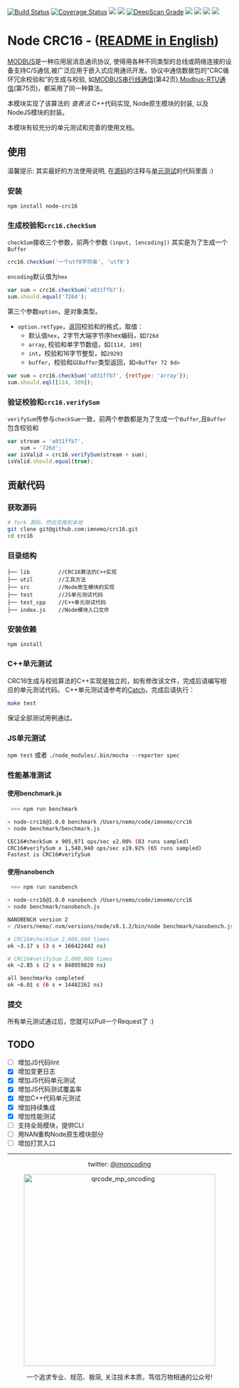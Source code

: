 [![Build Status](https://travis-ci.org/imnemo/crc16.svg?branch=master)](https://travis-ci.org/imnemo/crc16)
[![Coverage Status](https://coveralls.io/repos/github/imnemo/crc16/badge.svg?branch=master)](https://coveralls.io/github/imnemo/crc16?branch=master)
<a href="https://www.npmjs.com/package/node-crc16" alt="NPM latest version"><img src="https://img.shields.io/npm/v/node-crc16.svg"></a>
<a href="https://npms.io/search?q=node-crc16" alt="NPM latest version"><img src="https://badges.npms.io/node-crc16.svg"></a>
<a href="https://deepscan.io/dashboard/#view=project&pid=1291&bid=3472"><img src="https://deepscan.io/api/projects/1291/branches/3472/badge/grade.svg" alt="DeepScan Grade"></a>
<a href="https://www.npmjs.com/package/node-crc16" alt="NPM total downloads"><img src="https://img.shields.io/npm/dt/node-crc16.svg"></a>
<a href="https://github.com/imnemo/crc16" alt="Github stars"><img src="https://img.shields.io/github/stars/imnemo/crc16.svg?style=social&label=Star"></a>
<a href="https://github.com/imnemo/crc16" alt="Github forks"><img src="https://img.shields.io/github/forks/imnemo/crc16.svg?style=social&label=Fork"></a>
<a href="https://github.com/imnemo/crc16" alt="Github contributors"><img src="https://img.shields.io/github/contributors/imnemo/crc16.svg"></a>

# Node CRC16 - ([README in English](./README.md))

[MODBUS][1]是一种应用层消息通讯协议, 使得用各种不同类型的总线或网络连接的设备支持C/S通信,被广泛应用于嵌入式应用通讯开发。协议中通信数据包的“CRC循环冗余校验和”的生成与校验, 如[MODBUS串行线通信][2](第42页),[Modbus-RTU通信][3](第75页)，都采用了同一种算法。

本模块实现了该算法的 _查表法_ C++代码实现, Node原生模块的封装, 以及NodeJS模块的封装。

本模块有较充分的单元测试和完善的使用文档。

## 使用

温馨提示: 其实最好的方法使用说明, 在[源码](./index.js)的注释与[单元测试](./test)的代码里面 :)

### 安装
`npm install node-crc16`

### 生成校验和`crc16.checkSum`
`checkSum`接收三个参数，前两个参数 `(input, [encoding])` 其实是为了生成一个`Buffer`
```javascript
crc16.checkSum('一个utf8字符串', 'utf8')
```
`encoding`默认值为`hex`
```javascript
var sum = crc16.checkSum('a031ffb7');
sum.should.equal('726d');
```
第三个参数`option`，是对象类型。
 + `option.retType`，返回校验和的格式，取值：
    * 默认值`hex`，2字节大端字节序hex编码，如`726d`
    * `array`, 校验和单字节数组，如`[114, 109]`
    * `int`，校验和16字节整型，如`29293`
    * `buffer`，校验和以`Buffer`类型返回，如`<Buffer 72 6d>`
```javascript
var sum = crc16.checkSum('a031ffb7', {retType: 'array'});
sum.should.eql([114, 109]);
```


### 验证校验和`crc16.verifySum`
`verifySum`传参与`checkSum`一致，前两个参数都是为了生成一个`Buffer`,且`Buffer`包含校验和
```javascript
var stream = 'a031ffb7',
    sum = '726d';
var isValid = crc16.verifySum(stream + sum);
isValid.should.equal(true);
```



## 贡献代码

### 获取源码
```sh
# fork 源码，然后克隆到本地
git clone git@github.com:imnemo/crc16.git
cd crc16
```

### 目录结构
```
├── lib         //CRC16算法的C++实现
├── util        //工具方法
├── src         //Node原生模块的实现
├── test        //JS单元测试代码
├── test_cpp    //C++单元测试代码
├── index.js    //Node模块入口文件
```

### 安装依赖
`npm install`

### C++单元测试
CRC16生成与校验算法的C++实现是独立的，如有修改该文件，完成后请编写相应的单元测试代码。
C++单元测试请参考的[Catch](https://github.com/philsquared/Catch)，完成后请执行：
```bash
make test
```
保证全部测试用例通过。

### JS单元测试
`npm test` 或者 `./node_modules/.bin/mocha --reporter spec`

### 性能基准测试
#### 使用benchmark.js
```bash
 >>> npm run benchmark

> node-crc16@1.0.0 benchmark /Users/nemo/code/imnemo/crc16
> node benchmark/benchmark.js

CEC16#checkSum x 905,071 ops/sec ±2.00% (83 runs sampled)
CRC16#verifySum x 1,540,940 ops/sec ±19.92% (65 runs sampled)
Fastest is CRC16#verifySum
```

#### 使用nanobench
```bash
 >>> npm run nanobench

> node-crc16@1.0.0 nanobench /Users/nemo/code/imnemo/crc16
> node benchmark/nanobench.js

NANOBENCH version 2
> /Users/nemo/.nvm/versions/node/v8.1.2/bin/node benchmark/nanobench.js

# CRC16#checkSum 2,000,000 times
ok ~3.17 s (3 s + 166422442 ns)

# CRC16#verifySum 2,000,000 times
ok ~2.85 s (2 s + 848059820 ns)

all benchmarks completed
ok ~6.01 s (6 s + 14482262 ns)
```

### 提交
所有单元测试通过后，您就可以Pull一个Request了 :)


## TODO
  - [ ] 增加JS代码lint
  - [x] 增加变更日志
  - [x] 增加JS代码单元测试
  - [x] 增加JS代码测试覆盖率
  - [x] 增加C++代码单元测试
  - [x] 增加持续集成
  - [x] 增加性能测试
  - [ ] 支持全局模块，提供CLI
  - [ ] 用NAN重构Node原生模块部分
  - [ ] 增加打赏入口

  ---
<p align="center">
twitter: <a href="https://twitter.com/imoncoding" alt="@imoncoding">@imoncoding</a>
</p>
<p align="center">
<img width="430" height="430" src="https://mmbiz.qpic.cn/mmbiz_jpg/sg8hWfj2QwQClcLCezja7FxHicg4Y3BALBPW3pjqib0iaz7YCMtPOSh4JOuvfEKw73GjKvgiaNMSqmuX4RlYNzlavQ/640?wx_fmt=jpeg&tp=webp&wxfrom=5&wx_lazy=1" alt="qrcode_mp_oncoding">
</p>
<p align="center">一个追求专业、规范、极简, 关注技术本质，笃信万物相通的公众号!</p>



[1]: http://modbus.org/specs.php
[2]: https://www.honeywellprocess.com/library/support/Public/Documents/51-52-25-66.pdf
[3]: http://modbus.org/docs/Modbus_over_serial_line_V1_02.pdf
